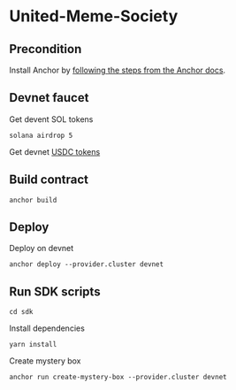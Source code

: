 # United-Meme-Society

## Precondition

Install Anchor by [following the steps from the Anchor docs](https://www.anchor-lang.com/docs/installation).

## Devnet faucet

Get devent SOL tokens

    solana airdrop 5

Get devnet [USDC tokens](https://faucet.circle.com/)

## Build contract

    anchor build

## Deploy

Deploy on devnet

    anchor deploy --provider.cluster devnet

## Run SDK scripts

    cd sdk

Install dependencies

    yarn install

Create mystery box 

    anchor run create-mystery-box --provider.cluster devnet
